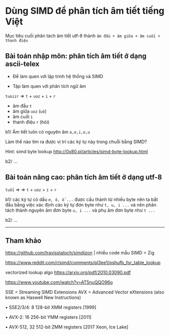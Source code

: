 # Dùng SIMD để phân tích âm tiết tiếng Việt

Mục tiêu cuối phân tách âm tiết utf-8 thành `âm đầu + âm giữa + âm cuối + thanh điệu`


## Bài toán nhập môn: phân tích âm tiết ở dạng ascii-telex

* Để làm quen với lập trình hệ thống và SIMD

* Tập làm quen với phân tích ngữ âm

`tuoizr` => `t` + `uoz` + `i` + `r`
- âm đầu `t`
- âm giữa `uoz` (`uô`)
- âm cuối `i`
- thanh điệu `r` (hỏi)

b1/ Âm tiết luôn có nguyên âm `a,e,i,o,u`

Làm thế nào tìm ra được vị trí các ký tự này trong chuỗi bằng SIMD?

Hint: simd byte lookup http://0x80.pl/articles/simd-byte-lookup.html

b2/ ...

## Bài toán nâng cao: phân tích âm tiết ở dạng utf-8

`tuổi` => => `t` + `uoz` + `i` + `r`

b1/ các ký tự có dấu `ơ, ô, ổ ...` được cấu thành từ nhiều byte nên ta bắt đầu bằng việc xác định các ký tự đơn byte như `t, u, i ...` và nên phân tách thành nguyên âm đơn byte `u, i ...` và phụ âm đơn byte như `t ...`

b2/ ...


- - -


## Tham khảo

https://github.com/travisstaloch/simdjzon | nhiều code mẫu SIMD = Zig

https://www.reddit.com/r/simd/comments/pl3ee1/pshufb_for_table_lookup

vectorized lookup algo https://arxiv.org/pdf/2010.03090.pdf

https://www.youtube.com/watch?v=AT5nuQQO96o

SSE = Streaming SIMD Extensions
AVX = Advanced Vector eXtensions (also known as Haswell New Instructions)

• SSE2/3/4: 8 128-bit XMM registers [1999]

• AVX-2: 16 256-bit YMM registers [2011]

• AVX-512, 32 512-bit ZMM registers [2017 Xeon, Ice Lake]